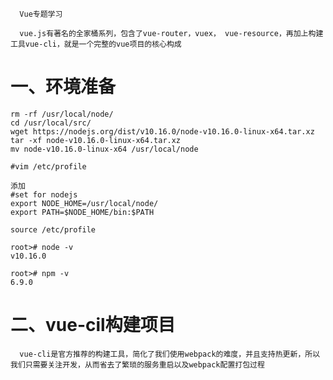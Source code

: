       Vue专题学习
   
      vue.js有著名的全家桶系列，包含了vue-router，vuex， vue-resource，再加上构建工具vue-cli，就是一个完整的vue项目的核心构成
   
    
# 一、环境准备
```
rm -rf /usr/local/node/
cd /usr/local/src/
wget https://nodejs.org/dist/v10.16.0/node-v10.16.0-linux-x64.tar.xz
tar -xf node-v10.16.0-linux-x64.tar.xz
mv node-v10.16.0-linux-x64 /usr/local/node

#vim /etc/profile

添加
#set for nodejs
export NODE_HOME=/usr/local/node/
export PATH=$NODE_HOME/bin:$PATH

source /etc/profile

root># node -v
v10.16.0

root># npm -v
6.9.0
```

# 二、vue-cil构建项目

      vue-cli是官方推荐的构建工具，简化了我们使用webpack的难度，并且支持热更新，所以我们只需要关注开发，从而省去了繁琐的服务重启以及webpack配置打包过程

```

```
